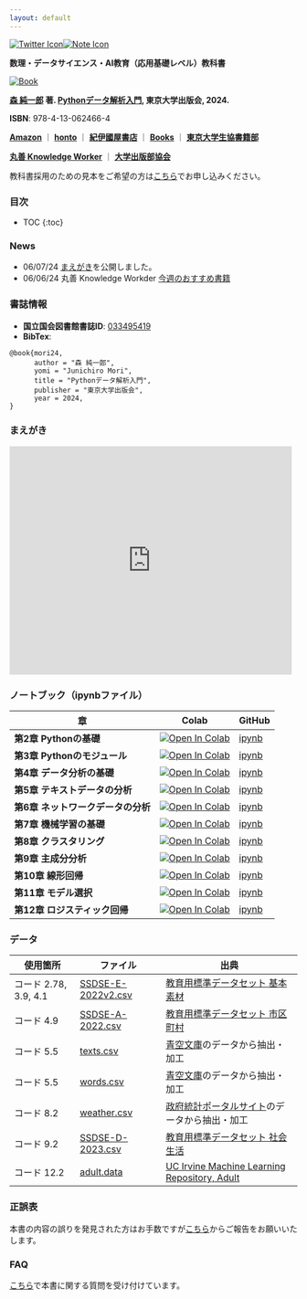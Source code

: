 ```yaml
---
layout: default
---
```


<div style="display: flex; justify-content: flex-start; align-items: center;">
    <a href="https://twitter.com/pythondsbook">
        <img src="https://www.utp.or.jp/images/common/twitter_icon.svg" alt="Twitter Icon"/>
    </a>
    <a href="https://note.com/pythondsbook">
        <img src="https://www.utp.or.jp/images/common/note_icon.svg" alt="Note Icon"/>
    </a>
</div>

**数理・データサイエンス・AI教育（応用基礎レベル）教科書**

[![Book](https://hondana-image.s3.amazonaws.com/book/image/10049697/normal_1ef37020-0639-44dd-8934-b31d35a22b02.jpg)](https://www.utp.or.jp/book/b10049697.html)

**[森 純一郎](https://sites.google.com/site/junichiromori) 著. [Pythonデータ解析入門](https://www.utp.or.jp/book/b10049697.html), 東京大学出版会, 2024.**

**ISBN**: 978-4-13-062466-4

[**Amazon**](https://amzn.to/3yVpQiI) ｜ [**honto**](https://honto.jp/netstore/pd-book_33234965.html) ｜ [**紀伊國屋書店**](https://www.kinokuniya.co.jp/f/dsg-01-9784130624664) ｜ [**Books**](https://www.books.or.jp/book-details/9784130624664) ｜ [**東京大学生協書籍部**](https://bookzaikonavi.jp/tokyo/html/products/detail/7189827)

[**丸善 Knowledge Worker**](https://kw.maruzen.co.jp/ims/itemDetail.html?itmCd=1038317697) ｜ [**大学出版部協会**](https://www.ajup-net.com/bd/isbn978-4-13-062466-4.html)

教科書採用のための見本をご希望の方は[こちら](https://www.utp.or.jp/textbook/)でお申し込みください。

### 目次

* TOC
{:toc}

### News
- 06/07/24 [まえがき](https://note.com/embed/notes/n6ee1ab9de0d9)を公開しました。
- 06/06/24 丸善 Knowledge Workder [今週のおすすめ書籍](https://kw.maruzen.co.jp/nfc/page.html)

### 書誌情報
- **国立国会図書館書誌ID**: [033495419](https://ndlsearch.ndl.go.jp/books/R100000002-I033495419)
- **BibTex**:
```
@book{mori24,	
      author = "森 純一郎",
      yomi = "Junichiro Mori",
      title = "Pythonデータ解析入門",
      publisher = "東京大学出版会",
      year = 2024,
}
```

### まえがき

<iframe class="note-embed" src="https://note.com/embed/notes/n6ee1ab9de0d9" style="border: 0; display: block; max-width: 99%; width: 494px; padding: 0px; margin: 10px 0px; position: static; visibility: visible;" height="400"></iframe><script async src="https://note.com/scripts/embed.js" charset="utf-8"></script>

### ノートブック（ipynbファイル）

| **章** | **Colab** | **GitHub** |
| --- | --- | --- |
| **第2章 Pythonの基礎** | <a href="https://colab.research.google.com/github/PythonDSBook/notebooks/blob/main/Chapter02.ipynb"><img src="https://colab.research.google.com/assets/colab-badge.svg" alt="Open In Colab" style="display: block; margin: 0;" /></a> | [ipynb](https://github.com/PythonDSBook/notebooks/blob/main/Chapter02.ipynb) |
| **第3章 Pythonのモジュール** | <a href="https://colab.research.google.com/github/PythonDSBook/notebooks/blob/main/Chapter03.ipynb"><img src="https://colab.research.google.com/assets/colab-badge.svg" alt="Open In Colab" style="display: block; margin: 0;" /></a> | [ipynb](https://github.com/PythonDSBook/notebooks/blob/main/Chapter03.ipynb) |
| **第4章 データ分析の基礎** | <a href="https://colab.research.google.com/github/PythonDSBook/notebooks/blob/main/Chapter04.ipynb"><img src="https://colab.research.google.com/assets/colab-badge.svg" alt="Open In Colab" style="display: block; margin: 0;" /></a> | [ipynb](https://github.com/PythonDSBook/notebooks/blob/main/Chapter04.ipynb) |
| **第5章 テキストデータの分析** | <a href="https://colab.research.google.com/github/PythonDSBook/notebooks/blob/main/Chapter05.ipynb"><img src="https://colab.research.google.com/assets/colab-badge.svg" alt="Open In Colab" style="display: block; margin: 0;" /></a> | [ipynb](https://github.com/PythonDSBook/notebooks/blob/main/Chapter05.ipynb) |
| **第6章 ネットワークデータの分析** | <a href="https://colab.research.google.com/github/PythonDSBook/notebooks/blob/main/Chapter06.ipynb"><img src="https://colab.research.google.com/assets/colab-badge.svg" alt="Open In Colab" style="display: block; margin: 0;" /></a> | [ipynb](https://github.com/PythonDSBook/notebooks/blob/main/Chapter06.ipynb) |
| **第7章 機械学習の基礎** | <a href="https://colab.research.google.com/github/PythonDSBook/notebooks/blob/main/Chapter07.ipynb"><img src="https://colab.research.google.com/assets/colab-badge.svg" alt="Open In Colab" style="display: block; margin: 0;" /></a> | [ipynb](https://github.com/PythonDSBook/notebooks/blob/main/Chapter07.ipynb) |
| **第8章 クラスタリング** | <a href="https://colab.research.google.com/github/PythonDSBook/notebooks/blob/main/Chapter08.ipynb"><img src="https://colab.research.google.com/assets/colab-badge.svg" alt="Open In Colab" style="display: block; margin: 0;" /></a> | [ipynb](https://github.com/PythonDSBook/notebooks/blob/main/Chapter08.ipynb) |
| **第9章 主成分分析** | <a href="https://colab.research.google.com/github/PythonDSBook/notebooks/blob/main/Chapter09.ipynb"><img src="https://colab.research.google.com/assets/colab-badge.svg" alt="Open In Colab" style="display: block; margin: 0;" /></a> | [ipynb](https://github.com/PythonDSBook/notebooks/blob/main/Chapter09.ipynb) |
| **第10章 線形回帰** | <a href="https://colab.research.google.com/github/PythonDSBook/notebooks/blob/main/Chapter10.ipynb"><img src="https://colab.research.google.com/assets/colab-badge.svg" alt="Open In Colab" style="display: block; margin: 0;" /></a> | [ipynb](https://github.com/PythonDSBook/notebooks/blob/main/Chapter10.ipynb) |
| **第11章 モデル選択** | <a href="https://colab.research.google.com/github/PythonDSBook/notebooks/blob/main/Chapter11.ipynb"><img src="https://colab.research.google.com/assets/colab-badge.svg" alt="Open In Colab" style="display: block; margin: 0;" /></a> | [ipynb](https://github.com/PythonDSBook/notebooks/blob/main/Chapter11.ipynb) |
| **第12章 ロジスティック回帰** | <a href="https://colab.research.google.com/github/PythonDSBook/notebooks/blob/main/Chapter12.ipynb"><img src="https://colab.research.google.com/assets/colab-badge.svg" alt="Open In Colab" style="display: block; margin: 0;" /></a> | [ipynb](https://github.com/PythonDSBook/notebooks/blob/main/Chapter12.ipynb) |

### データ

| **使用箇所** | **ファイル** | **出典** |
| --- | --- | --- |
| コード 2.78, 3.9, 4.1 | [SSDSE-E-2022v2.csv](https://www.nstac.go.jp/sys/files/SSDSE-E-2022v2.csv)| [教育用標準データセット 基本素材](https://www.nstac.go.jp/use/literacy/ssdse/#SSDSE-E) |
| コード 4.9 | [SSDSE-A-2022.csv](https://www.nstac.go.jp/sys/files/SSDSE-A-2022.csv)| [教育用標準データセット 市区町村](https://www.nstac.go.jp/use/literacy/ssdse/#SSDSE-A)|
| コード 5.5 | [texts.csv](https://raw.githubusercontent.com/PythonDSBook/notebooks/main/data/texts.csv) | [青空文庫](https://www.aozora.gr.jp/)のデータから抽出・加工|
| コード 5.5 | [words.csv](https://raw.githubusercontent.com/PythonDSBook/notebooks/main/data/words.csv) | [青空文庫](https://www.aozora.gr.jp/)のデータから抽出・加工|
| コード 8.2 | [weather.csv](https://raw.githubusercontent.com/PythonDSBook/notebooks/main/data/weather.csv) | [政府統計ポータルサイト](https://www.e-stat.go.jp/regional-statistics/ssdsview)のデータから抽出・加工|
| コード 9.2 | [SSDSE-D-2023.csv](https://www.nstac.go.jp/sys/files/SSDSE-D-2023.csv)| [教育用標準データセット 社会生活](https://www.nstac.go.jp/use/literacy/ssdse/#SSDSE-D)|
| コード 12.2 | [adult.data](https://archive.ics.uci.edu/ml/machine-learning-databases/adult/adult.data) | [UC Irvine Machine Learning Repository, Adult](https://archive.ics.uci.edu/dataset/2/adult) |


### 正誤表

本書の内容の誤りを発見された方はお手数ですが[こちら](https://github.com/PythonDSBook/notebooks/issues)からご報告をお願いいたします。

### FAQ

[こちら](https://github.com/PythonDSBook/notebooks/discussions)で本書に関する質問を受け付けています。
